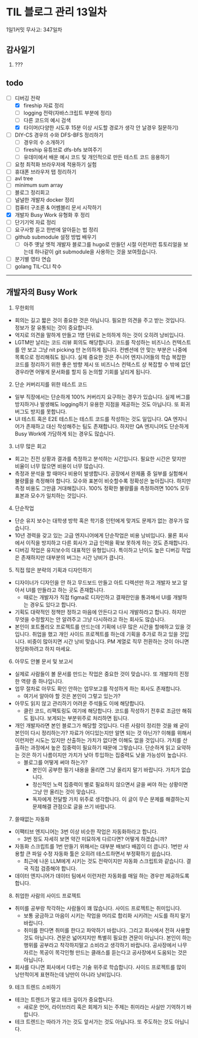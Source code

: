 # TIL 블로그 관리 13일차

1일1커밋 무사고: 347일차

## 감사일기

1. ???

## todo

- [ ] 디버깅 전략
  - [x] fireship 자료 정리
  - [ ] logging 전략(자바스크립트 부분에 정리)
  - [ ] 다른 코드의 예시 검색
  - [x] 타이머(다양한 시도후 15분 이상 시도할 경로가 생각 안 날경우 질문하기)
- [ ] DIY-CS 경우의 수와 DFS-BFS 정리하기
  - [ ] 경우의 수 소개하기
  - [ ] fireship 유튜브로 dfs-bfs 보여주기
  - [ ] 유데미에서 배운 예시 코드 및 개인적으로 만든 테스트 코드 응용하기
- [ ] 요청 최적화 브라우저에 적용하기 실험
- [ ] 휴대폰 브라우저 탭 정리하기
- [ ] avl tree
- [ ] minimum sum array
- [ ] 블로그 정리회고
- [ ] 널널한 개발자 docker 정리
- [ ] 컴퓨터 구조론 & 어쎔블리 문서 시작하기
- [x] 개발자 Busy Work 유형화 후 정리
- [ ] 단기기억 자료 정리
- [ ] 요구사항 듣고 한번에 알아듣는 법 정리
- [ ] github submodule 설정 방법 배우기
  - [ ] 아주 옛날 엣적 개발자 블로그를 hugo로 만들던 시절 이런저런 튜토리얼을 보는데 하나같이 git submodule을 사용하는 것을 보여줬습니다.
- [ ] 분기별 영타 연습
- [ ] golang TIL-CLI 착수

---

## 개발자의 Busy Work

1. 무한회의

- 회의는 길고 짧은 것이 중요한 것은 아닙니다. 필요한 의견을 주고 받는 것입니다. 정보가 잘 유통되는 것이 중요합니다.
- 억지로 의견을 말하게 만들고 1명 단위로 논의하게 하는 것이 오히려 낭비입니다.
- LGTM만 날리는 코드 리뷰 회의도 해당합니다. 코드를 작성하는 비즈니스 컨텍스트를 안 보고 그냥 nit picking 만 논의하게 됩니다. 컨벤션에 안 맞는 부분은 나중에 목록으로 정리해줘도 됩니다. 실제 중요한 것은 주니어 엔지니어들의 학습 복잡한 코드를 정리하기 위한 좋은 방향 제시 또 비즈니스 컨텍스트 상 복잡할 수 밖에 없던 경우라면 어떻게 문서화를 할지 등 논의할 기회를 날리게 됩니다.

2. 단순 커버리지를 위한 테스트 코드

- 일부 직장에서는 단순하게 100% 커버리지 요구하는 경우가 있습니다. 실제 버그를 방지하거나 발생해도 logging하기 유용한 지점을 제공하는 것도 아닙니다. 또 회귀버그도 방지를 못합니다.
- UI 테스트 혹은 E2E 테스트는 테스트 코드를 작성하는 것도 일입니다. QA 엔지니어가 존재하고 대신 작성해주는 팀도 존재합니다. 하지만 QA 엔지니어도 단순하게 Busy Work에 가담하게 되는 경우도 많습니다.

3. 너무 많은 회고

- 회고는 진전 상황과 결과를 측정하고 분석하는 시간입니다. 필요한 시간은 맞지만 비율이 너무 많으면 비용이 너무 많습니다.
- 측정과 분석을 할 때마다 비용이 발생합니다. 공장에서 완제품 중 일부를 실험해서 불량률을 측정해야 합니다. 모수와 표본이 비슷할수록 정확성은 높아집니다. 하지만 측정 비용도 그만큼 거대해집니다. 100% 정확한 불량률을 측정하려면 100% 모두 표본과 모수가 일치하는 것입니다. 

4. 단순작업

- 단순 유지 보수는 대학생 방학 혹은 학기중 인턴에게 맞겨도 문제가 없는 경우가 많습니다.
- 10년 경력을 갖고 있는 고급 엔지니어에게 단순작업은 비용 낭비입니다. 물론 회사에서 이직을 방지하고 다른 회사가 고급 인력을 확보 못하게 하는 것도 존재합니다.
- 디버깅 작업은 유지보수의 대표적인 유형입니다. 특이하고 난이도 높은 디버깅 작업은 존재하지만 대부분의 버그는 시간 낭비가 큽니다. 

5. 직접 많은 분략의 기획과 디자인하기

- 디자이너가 디자인을 안 하고 무드보드 만들고 아트 디렉션만 하고 개발자 보고 알아서 UI를 만들라고 하는 곳도 존재합니다. 
  - 때로는 개발자가 직접 figma로 디자인하고 결재란인을 통과해서 UI를 개발하는 경우도 있다고 합니다.
- 기획도 대략적인 정책만 정하고 마음에 안든다고 다시 개발하라고 합니다. 하지만 무엇을 수정할지는 안 알려주고 그냥 다시하라고 하는 회사도 많습니다.
- 본인이 포트폴리오 프로젝트를 만드는데 기획에 너무 많은 시간을 할애하고 있을 것입니다. 취업을 했고 개인 사이드 프로젝트를 하는데 기획을 추가로 하고 있을 것입니다. 비중이 많아지면 시간 낭비 맞습니다. PM 계열로 직무 전환하는 것이 아니면 정당화하려고 하지 마세요.

6. 아무도 안볼 문서 및 보고서

- 실제로 사람들이 볼 문서를 만드는 작업은 중요한 것이 맞습니다. 또 개발자의 진정한 역량 중 하나입니다.
- 업무 절차로 아무도 확인 안하는 업무보고를 작성하게 하는 회사도 존재합니다. 
  - 여기서 알아야 할 것은 본인이 그렇고 있는가?
- 아무도 읽지 않고 관리하기 어려운 주석들도 이에 해당합니다.
  - 클린 코드, 리팩토링도 여기에 해당합니다. 코드를 작성하기 전후로 조금만 해줘도 됩니다. 보게되는 부분위주로 처리하면 됩니다.
- 개인 개발자라면 본인 블로그가 해당할 것입니다. 다른 사람이 정리한 것을 왜 굳이 본인이 다시 정리하는가? 자료가 어디있는지만 알면 되는 것 아닌가? 이해를 위해서 이런저런 시도는 있지만 산출하는 가치가 없다면 이해도 없을 것입니다. 가치를 산출하는 과정에서 높은 집중력이 필요하기 때문에 그렇습니다. 단순하게 읽고 요약하는 것은 하기 나름이지만 가치가 낮아 투입하는 집중력도 낮을 가능성이 높습니다.
  - 블로그를 어떻게 써야 하는가? 
    - 본인이 공부한 필기 내용을 올리면 그냥 올리지 말기 바랍니다. 가치가 없습니다.
    - 정신적인 노력 집중력이 별로 필요하지 않으면서 글을 써야 하는 상황이면 그냥 안 올리는 것이 맞습니다.
    - 독자에게 전달할 가치 위주로 생각합니다. 이 글이 무슨 문제를 해결하는지 문제해결 관점으로 글을 쓰기 바랍니다. 

7. 쓸때없는 자동화

- 이팩티브 엔지니어는 3번 이상 비슷한 작업은 자동화하라고 합니다.
  - 3번 정도 자세히 보면 약간 미묘하게 다르다면? 어떻게 하겠습니까?
- 자동화 스크립트를 1번 만들기 위해서는 대부분 배보다 배꼽이 더 큽니다. 1번만 사용할 큰 파일 수정 자동화 툴은 오히려 테스트하면서 부정확하기 쉽습니다.
  - 최근에 나온 LLM에게 시키는 것도 전략이지만 자동화 스크립트와 같습니다. 결국 직접 검증해야 합니다.
- 데이터 엔지니어가 데이터 팀에서 이런저런 자동화를 매일 하는 경우만 제공하도록 합니다.

8. 취업한 사람의 사이드 프로젝트

- 취미를 공부랑 착각하는 사람들이 꽤 많습니다. 사이드 프로젝트는 취미입니다.
  - 보통 궁금하고 마음이 시키는 작업을 머리로 합리화 시키려는 시도를 하지 말기 바랍니다.
  - 취미를 한다면 취미를 한다고 파악하기 바랍니다. 그리고 회사에서 전혀 사용할 것도 아닙니다. 견문은 넓어지지만 특별히 필요한 견문이 아닙니다. 본인이 하는 행위를 공부라고 착각하지말고 소비라고 생각하기 바랍니다. 공사장에서 나무자르는 목공이 목각인형 만드는 클래스를 듣는다고 공사장에서 도움되는 것은 아닙니다.
- 회사를 다니면 회사에서 다루는 기술 위주로 학습합니다. 사이드 프로젝트를 많이 낭만적이게 표현하는데 낭만이 아니라 낭비입니다.  

9. 테크 트렌드 소비하기

- 테크는 트렌드가 말고 테크 깊이가 중요합니다.
  - 새로운 언어, 라이브러리 혹은 회제가 되는 주제는 취미라는 사실만 기억하기 바랍니다.
- 테크 트렌드는 따라가 가는 것도 앞서가는 것도 아닙니다. 또 주도하는 것도 아닙니다.

